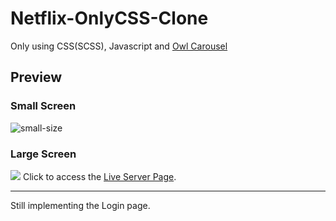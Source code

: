 # Netflix-OnlyCSS-Clone
Only using CSS(SCSS), Javascript and <a href='https://owlcarousel2.github.io/OwlCarousel2/'>Owl Carousel</a>
## Preview
### Small Screen
<image src='https://user-images.githubusercontent.com/38855938/187006749-3e221645-0579-49e8-b376-f731a45196cb.png' alt='small-size'/>
<h3>Large Screen</h3>
<image src='https://user-images.githubusercontent.com/38855938/187006980-651ba72f-5268-4c0e-b61b-d9ea0c57e511.png'/>
Click to access the <a href="https://hecris10.github.io/Netflix-OnlyCSS-Clone/home.html">Live Server Page</a>.
<hr>
Still implementing the Login page.
